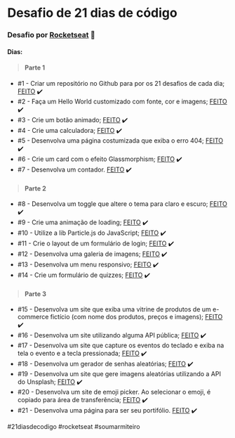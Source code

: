 # Desafio de 21 dias de código
### Desafio por <a href="https://www.instagram.com/p/ChTBg1BpLGU/?utm_source=ig_web_copy_link" target="_blank">Rocketseat</a> 🚀

#### Dias:

> #### Parte 1

+ #1 - Criar um repositório no Github para por os 21 desafios de cada dia;  <a href="https://lucyanovidio.github.io/desafio-21-dias-codigo-rocketseat/dia-1">FEITO</a> ✔️
+ #2 - Faça um Hello World customizado com fonte, cor e imagens;  <a href="https://lucyanovidio.github.io/desafio-21-dias-codigo-rocketseat/dia-2">FEITO</a> ✔️
+ #3 - Crie um botão animado;  <a href="https://lucyanovidio.github.io/desafio-21-dias-codigo-rocketseat/dia-3">FEITO</a> ✔️
+ #4 - Crie uma calculadora;  <a href="https://lucyanovidio.github.io/desafio-21-dias-codigo-rocketseat/dia-4">FEITO</a> ✔️
+ #5 - Desenvolva uma página costumizada que exiba o erro 404;  <a href="https://lucyanovidio.github.io/desafio-21-dias-codigo-rocketseat/dia-5">FEITO</a> ✔️
+ #6 - Crie um card com o efeito Glassmorphism;  <a href="https://lucyanovidio.github.io/desafio-21-dias-codigo-rocketseat/dia-6">FEITO</a> ✔️
+ #7 - Desenvolva um contador.  <a href="https://lucyanovidio.github.io/desafio-21-dias-codigo-rocketseat/dia-7">FEITO</a> ✔️

> #### Parte 2

+ #8 - Desenvolva um toggle que altere o tema para claro e escuro;  <a href="https://lucyanovidio.github.io/desafio-21-dias-codigo-rocketseat/dia-8">FEITO</a> ✔️
+ #9 - Crie uma animação de loading;  <a href="https://lucyanovidio.github.io/desafio-21-dias-codigo-rocketseat/dia-9">FEITO</a> ✔️
+ #10 - Utilize a lib Particle.js do JavaScript;  <a href="https://lucyanovidio.github.io/desafio-21-dias-codigo-rocketseat/dia-10">FEITO</a> ✔️
+ #11 - Crie o layout de um formulário de login;  <a href="https://lucyanovidio.github.io/desafio-21-dias-codigo-rocketseat/dia-11">FEITO</a> ✔️
+ #12 - Desenvolva uma galeria de imagens;  <a href="https://lucyanovidio.github.io/desafio-21-dias-codigo-rocketseat/dia-12">FEITO</a> ✔️
+ #13 - Desenvolva um menu responsivo;  <a href="https://lucyanovidio.github.io/desafio-21-dias-codigo-rocketseat/dia-13">FEITO</a> ✔️
+ #14 - Crie um formulário de quizzes;  <a href="https://lucyanovidio.github.io/desafio-21-dias-codigo-rocketseat/dia-14">FEITO</a> ✔️

> #### Parte 3

+ #15 - Desenvolva um site que exiba uma vitrine de produtos de um e-commerce fictício (com nome dos produtos, preços e imagens);  <a href="https://lucyanovidio.github.io/desafio-21-dias-codigo-rocketseat/dia-15">FEITO</a> ✔️
+ #16 - Desenvolva um site utilizando alguma API pública;  <a href="https://lucyanovidio.github.io/desafio-21-dias-codigo-rocketseat/dia-16">FEITO</a> ✔️
+ #17 - Desenvolva um site que capture os eventos do teclado e exiba na tela o evento e a tecla pressionada;  <a href="https://lucyanovidio.github.io/desafio-21-dias-codigo-rocketseat/dia-17">FEITO</a> ✔️
+ #18 - Desenvolva um gerador de senhas aleatórias;  <a href="https://lucyanovidio.github.io/desafio-21-dias-codigo-rocketseat/dia-18">FEITO</a> ✔️
+ #19 - Desenvolva um site que gere imagens aleatórias utilizando a API do Unsplash;  <a href="https://lucyanovidio.github.io/desafio-21-dias-codigo-rocketseat/dia-19">FEITO</a> ✔️
+ #20 - Desenvolva um site de emoji picker. Ao selecionar o emoji, é copiado para área de transferência;  <a href="https://lucyanovidio.github.io/desafio-21-dias-codigo-rocketseat/dia-20">FEITO</a> ✔️
+ #21 - Desenvolva uma página para ser seu portifólio. <a href="https://lucyanovidio.vercel.app">FEITO</a> ✔️

#21diasdecodigo #rocketseat #soumarmiteiro
